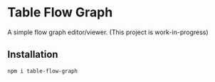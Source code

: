 # Table Flow Graph
A simple flow graph editor/viewer. (This project is work-in-progress)
## Installation
```sh
npm i table-flow-graph
```